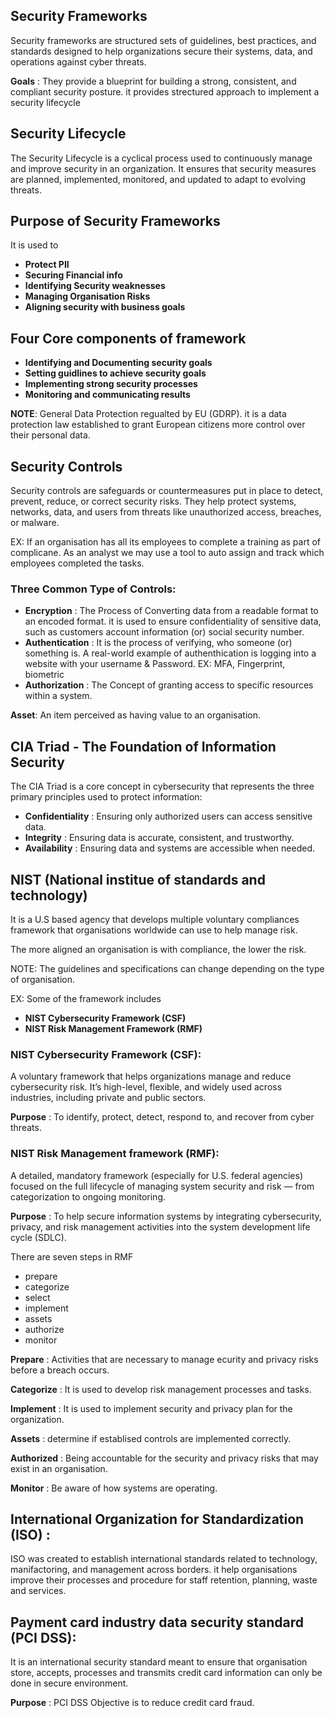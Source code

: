 ## Security Frameworks
Security frameworks are structured sets of guidelines, best practices, and standards designed to help organizations secure their systems, data, and operations against cyber threats.

  **Goals** : They provide a blueprint for building a strong, consistent, and compliant security posture. it provides strectured approach to implement a security lifecycle

## Security Lifecycle 

The Security Lifecycle is a cyclical process used to continuously manage and improve security in an organization. It ensures that security measures are planned, implemented, monitored, and updated to adapt to evolving threats.

## Purpose of Security Frameworks

It is used to

- **Protect PII**
- **Securing Financial info**
- **Identifying Security weaknesses**
- **Managing Organisation Risks**
- **Aligning security with business goals**

## Four Core components of framework

- **Identifying and Documenting security goals**
- **Setting guidlines to achieve security goals**
- **Implementing strong security processes**
- **Monitoring and communicating results**

**NOTE**: General Data Protection regualted by EU (GDRP). it is a data protection law established to grant European citizens more control over their personal data.

## Security Controls

Security controls are safeguards or countermeasures put in place to detect, prevent, reduce, or correct security risks. They help protect systems, networks, data, and users from threats like unauthorized access, breaches, or malware.

EX: If an organisation has all its employees to complete a training as part of complicane. As an analyst we may use a tool to auto assign and track which employees completed the tasks.

### Three Common Type of Controls:

- **Encryption** : The Process of Converting data from a  readable format to an encoded format. it is used to ensure confidentiality of sensitive data, such as customers account information (or) social security number.
- **Authentication** : It is the process of verifying, who someone (or) something is. A real-world example of authenthication is logging into a website with your username & Password.
  EX: MFA, Fingerprint, biometric
- **Authorization** : The Concept of granting access to specific resources within a system.
  
**Asset**: An item perceived as having value to an organisation.

## CIA Triad - The Foundation of Information Security

The CIA Triad is a core concept in cybersecurity that represents the three primary principles used to protect information:

 - **Confidentiality** :  Ensuring only authorized users can access sensitive data.
 - **Integrity**       :  Ensuring data is accurate, consistent, and trustworthy.
 - **Availability**    :  Ensuring data and systems are accessible when needed.


## NIST (National institue of standards and technology)

It is a U.S based agency that develops multiple voluntary compliances framework that organisations worldwide can use to help manage risk.

The more aligned an organisation is with compliance, the lower the risk.

NOTE: The guidelines and specifications can change depending on the type of organisation.

EX: Some of the framework includes

- **NIST Cybersecurity Framework (CSF)**
- **NIST Risk Management Framework (RMF)**

### NIST Cybersecurity Framework (CSF):

A voluntary framework that helps organizations manage and reduce cybersecurity risk. It’s high-level, flexible, and widely used across industries, including private and public sectors.

**Purpose** : To identify, protect, detect, respond to, and recover from cyber threats.

### NIST Risk Management framework (RMF):

A detailed, mandatory framework (especially for U.S. federal agencies) focused on the full lifecycle of managing system security and risk — from categorization to ongoing monitoring.

**Purpose** : To help secure information systems by integrating cybersecurity, privacy, and risk management activities into the system development life cycle (SDLC).

There are seven steps in RMF
 - prepare
 - categorize
 - select
 - implement
 - assets
 - authorize
 - monitor

 **Prepare** : Activities that are necessary to manage ecurity and privacy risks before a breach occurs.
 
 **Categorize** : It is used to develop risk management processes and tasks.

 **Implement** : It is used to implement security and privacy plan for the organization.

 **Assets** : determine if establised controls are implemented correctly.

 **Authorized** : Being accountable for the security and privacy risks that may exist in an organisation.

 **Monitor** : Be aware of how systems are operating.
 
## International Organization for Standardization (ISO) :

ISO was created to establish international standards related to technology, manifactoring, and management across borders. it help organisations improve their processes and procedure for staff retention, planning, waste and services.

## Payment card industry data security standard (PCI DSS):

It is an international security standard meant to ensure that organisation store, accepts, processes and transmits credit card information can only be done in secure environment.

**Purpose** : PCI DSS Objective is to reduce credit card fraud.

  

  
